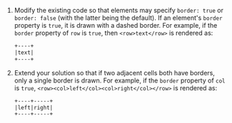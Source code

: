 1.  Modify the existing code so that elements may specify `border: true` or `border: false`
    (with the latter being the default).
    If an element's `border` property is `true`,
    it is drawn with a dashed border.
    For example,
    if the `border` property of `row` is `true`,
    then `<row>text</row>` is rendered as:

    ```txt
    +----+
    |text|
    +----+
    ```

2.  Extend your solution so that if two adjacent cells both have borders,
    only a single border is drawn.
    For example,
    if the `border` property of `col` is `true`,
    `<row><col>left</col><col>right</col></row>` is rendered as:

    ```txt
    +----+-----+
    |left|right|
    +----+-----+
    ```
